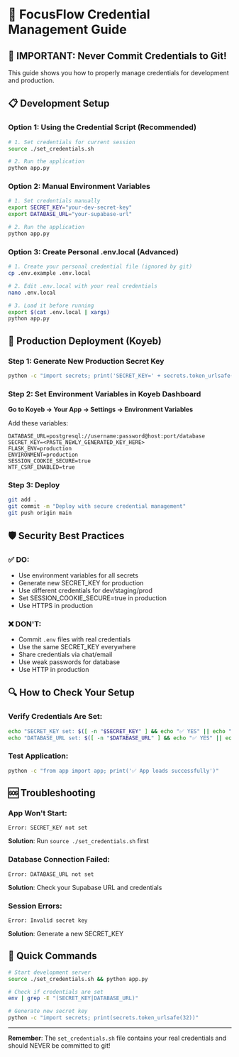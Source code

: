 # 🔐 FocusFlow Credential Management Guide

## 🚨 IMPORTANT: Never Commit Credentials to Git!

This guide shows you how to properly manage credentials for development and production.

## 📋 **Development Setup**

### Option 1: Using the Credential Script (Recommended)
```bash
# 1. Set credentials for current session
source ./set_credentials.sh

# 2. Run the application
python app.py
```

### Option 2: Manual Environment Variables
```bash
# 1. Set credentials manually
export SECRET_KEY="your-dev-secret-key"
export DATABASE_URL="your-supabase-url"

# 2. Run the application
python app.py
```

### Option 3: Create Personal .env.local (Advanced)
```bash
# 1. Create your personal credential file (ignored by git)
cp .env.example .env.local

# 2. Edit .env.local with your real credentials
nano .env.local

# 3. Load it before running
export $(cat .env.local | xargs)
python app.py
```

## 🚀 **Production Deployment (Koyeb)**

### Step 1: Generate New Production Secret Key
```bash
python -c "import secrets; print('SECRET_KEY=' + secrets.token_urlsafe(32))"
```

### Step 2: Set Environment Variables in Koyeb Dashboard

**Go to Koyeb → Your App → Settings → Environment Variables**

Add these variables:
```
DATABASE_URL=postgresql://username:password@host:port/database
SECRET_KEY=<PASTE_NEWLY_GENERATED_KEY_HERE>
FLASK_ENV=production
ENVIRONMENT=production
SESSION_COOKIE_SECURE=true
WTF_CSRF_ENABLED=true
```

### Step 3: Deploy
```bash
git add .
git commit -m "Deploy with secure credential management"
git push origin main
```

## 🛡️ **Security Best Practices**

### ✅ DO:
- Use environment variables for all secrets
- Generate new SECRET_KEY for production
- Use different credentials for dev/staging/prod
- Set SESSION_COOKIE_SECURE=true in production
- Use HTTPS in production

### ❌ DON'T:
- Commit `.env` files with real credentials
- Use the same SECRET_KEY everywhere
- Share credentials via chat/email
- Use weak passwords for database
- Use HTTP in production

## 🔍 **How to Check Your Setup**

### Verify Credentials Are Set:
```bash
echo "SECRET_KEY set: $([ -n "$SECRET_KEY" ] && echo "✅ YES" || echo "❌ NO")"
echo "DATABASE_URL set: $([ -n "$DATABASE_URL" ] && echo "✅ YES" || echo "❌ NO")"
```

### Test Application:
```bash
python -c "from app import app; print('✅ App loads successfully')"
```

## 🆘 **Troubleshooting**

### App Won't Start:
```
Error: SECRET_KEY not set
```
**Solution**: Run `source ./set_credentials.sh` first

### Database Connection Failed:
```
Error: DATABASE_URL not set
```
**Solution**: Check your Supabase URL and credentials

### Session Errors:
```
Error: Invalid secret key
```
**Solution**: Generate a new SECRET_KEY

## 📱 **Quick Commands**

```bash
# Start development server
source ./set_credentials.sh && python app.py

# Check if credentials are set
env | grep -E "(SECRET_KEY|DATABASE_URL)"

# Generate new secret key
python -c "import secrets; print(secrets.token_urlsafe(32))"
```

---

**Remember**: The `set_credentials.sh` file contains your real credentials and should NEVER be committed to git!